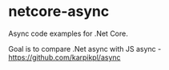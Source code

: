 # netcore-async
Async code examples for .Net Core.

Goal is to compare .Net async with JS async - https://github.com/karpikpl/async
